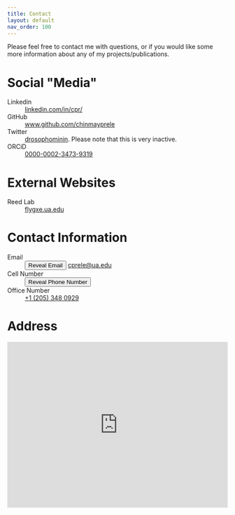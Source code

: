```yaml
---
title: Contact
layout: default
nav_order: 100
---
```


Please feel free to contact me with questions, or if you would like some more information about any of my projects/publications.

# Social "Media"

<dl>
  <dt>Linkedin</dt>
  <dd><a href="https://www.linkedin.com/in/cpr/">linkedin.com/in/cpr/</a></dd>
  <dt>GitHub</dt>
  <dd><a href="https://www.github.com/chinmayprele">www.github.com/chinmayprele</a></dd>
  <dt>Twitter</dt>
  <dd><a href="https://twitter.com/drosophominin">drosophominin</a>. Please note that this is very inactive.</dd>
  <dt>ORCiD</dt>
  <dd><a href="https://orcid.org/0000-0002-3473-9319">0000-0002-3473-9319</a></dd>
</dl>

# External Websites

<dl>
  <dt>Reed Lab</dt>
  <dd><a href="https://flygxe.ua.edu">flygxe.ua.edu</a></dd>
</dl>

# Contact Information

<style>
        
    </style>

<dl>
  <dt>Email</dt>
  <dd>  <button onclick="revealEmail()" id="reveal-email">Reveal Email</button>
        <p id="email-id"><a href="mailto:cprele@ua.edu?cc=cprele@crimson.ua.edu, rele.chinmay.gep@gmail.com&subject=Contact%20from%20GitHub%20Pages%20Website">cprele@ua.edu</a></p> </dd>
  <dt>Cell Number</dt>
  <dd>  <button onclick="revealPhone()" id="reveal-phone">Reveal Phone Number</button>
        <p id="phone-number"><a href="tel:19739326516">+1 (973) 932 6516</a></p>  </dd>
  <dt>Office Number</dt>
  <dd><a href="tel:12053480929">+1 (205) 348 0929</a></dd>
</dl>

# Address

<style>
  .google-maps {
    position: relative;
    padding-bottom: 75%; // This is the aspect ratio
    height: 0;
    overflow: hidden;
  }
  .google-maps iframe {
    position: absolute;
    top: 0;
    left: 0;
    width: 100% !important;
    height: 100% !important;
  }
  #phone-number {
            display: none;
        }
        #reveal-button {
            cursor: pointer;
        }
  p {
            margin: 0;
            padding: 0;
            display: inline;
        }

</style>
<div class="google-maps">
  <iframe src="https://www.google.com/maps/embed?pb=!1m18!1m12!1m3!1d3337.9964012443074!2d-87.54384258710616!3d33.21419057337353!2m3!1f0!2f0!3f0!3m2!1i1024!2i768!4f13.1!3m3!1m2!1s0x888602a044da3989%3A0x9730584e50e4c8ab!2s300%20Hackberry%20Ln%2C%20Tuscaloosa%2C%20AL%2035401!5e0!3m2!1sen!2sus!4v1695738452903!5m2!1sen!2sus" width="600" height="450" style="border:0;" allowfullscreen="" loading="lazy" referrerpolicy="no-referrer-when-downgrade"></iframe>
</div>


<script>
    function revealPhone() {
        document.getElementById("phone-number").style.display = "block";
        document.getElementById("reveal-phone").style.display = "none";
    }
    function revealEmail() {
        document.getElementById("email-id").style.display = "block";
        document.getElementById("reveal-email").style.display = "none";
    }
</script>
